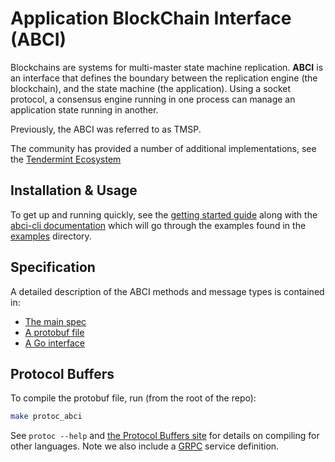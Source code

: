 # Application BlockChain Interface (ABCI)

Blockchains are systems for multi-master state machine replication.
**ABCI** is an interface that defines the boundary between the replication engine (the blockchain),
and the state machine (the application).
Using a socket protocol, a consensus engine running in one process
can manage an application state running in another.

Previously, the ABCI was referred to as TMSP.

The community has provided a number of additional implementations, see the [Tendermint Ecosystem](https://github.com/tendermint/awesome#ecosystem)


## Installation & Usage

To get up and running quickly, see the [getting started guide](../docs/app-dev/getting-started.md) along with the [abci-cli documentation](../docs/app-dev/abci-cli.md) which will go through the examples found in the [examples](./example/) directory.

## Specification

A detailed description of the ABCI methods and message types is contained in:

- [The main spec](https://github.com/tendermint/spec/blob/master/spec/abci/abci.md)
- [A protobuf file](..proto/tendermint/abci/types.proto)
- [A Go interface](./types/application.go)

## Protocol Buffers

To compile the protobuf file, run (from the root of the repo):

```sh
make protoc_abci
```

See `protoc --help` and [the Protocol Buffers site](https://developers.google.com/protocol-buffers)
for details on compiling for other languages. Note we also include a [GRPC](https://www.grpc.io/docs)
service definition.
